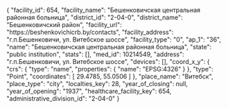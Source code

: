 {
    "facility_id": 654,
    "facility_name": "Бешенковичская центральная районная больница",
    "district_id": "2-04-0",
    "district_name": "Бешенковичский район",
    "facility_url": "https:\/\/beshenkovichicrb.by\/contacts",
    "facility_address": "г.п.Бешенковичи, ул. Витебское шоссе",
    "facility_type": "0",
    "ap_1": "36",
    "name": "Бешенковичская центральная районная больница",
    "state": "public institution",
    "stats": [],
    "med_id": 10214549,
    "address": "г.п.Бешенковичи, ул. Витебское шоссе",
    "devices": [],
    "coord_x_y": {
        "crs": {
            "type": "name",
            "properties": {
                "name": "EPSG:4326"
            }
        },
        "type": "Point",
        "coordinates": [
            29.4785,
            55.0506
        ]
    },
    "place_name": "Витебск",
    "place_type": "city",
    "localties_key": 28,
    "year_of_closing": null,
    "year_of_opening": "1937",
    "healthcare_facility_key": 654,
    "administrative_division_id": "2-04-0"
}